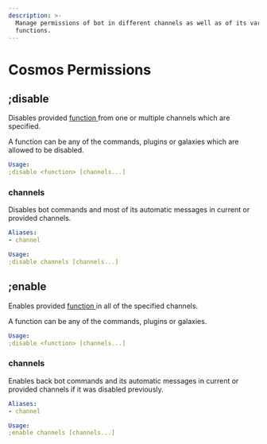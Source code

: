 ```yaml
---
description: >-
  Manage permissions of bot in different channels as well as of its various
  functions.
---
```


# Cosmos Permissions

## ;disable

Disables provided [function ](../galaxy-reference.md#the-functions-hierarchy)from one or multiple channels which are specified.  
A function can be any of the commands, plugins or galaxies which are allowed to be disabled.

```yaml
Usage:
;disable <function> [channels...]
```

### channels

Disables bot commands and most of its automatic messages in current or provided channels.

```yaml
Aliases:
- channel

Usage:
;disable channels [channels...]
```

## ;enable

Enables provided [function ](../galaxy-reference.md#the-functions-hierarchy)in all of the specified channels.  
A function can be any of the commands, plugins or galaxies.

```yaml
Usage:
;disable <function> [channels...]
```

### channels

Enables back bot commands and its automatic messages in current or provided channels if it was disabled previously.

```yaml
Aliases:
- channel

Usage:
;enable channels [channels...]
```

